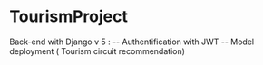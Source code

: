 # TourismProject

Back-end with  Django v 5 :
   -- Authentification with JWT
   -- Model deployment ( Tourism circuit recommendation)
